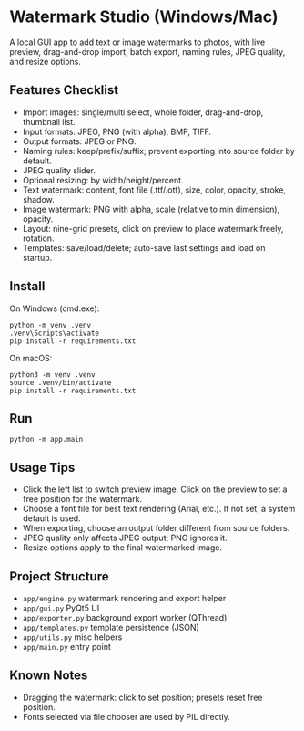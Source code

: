 # Watermark Studio (Windows/Mac)

A local GUI app to add text or image watermarks to photos, with live preview, drag-and-drop import, batch export, naming rules, JPEG quality, and resize options.

## Features Checklist
- Import images: single/multi select, whole folder, drag-and-drop, thumbnail list.
- Input formats: JPEG, PNG (with alpha), BMP, TIFF.
- Output formats: JPEG or PNG.
- Naming rules: keep/prefix/suffix; prevent exporting into source folder by default.
- JPEG quality slider.
- Optional resizing: by width/height/percent.
- Text watermark: content, font file (.ttf/.otf), size, color, opacity, stroke, shadow.
- Image watermark: PNG with alpha, scale (relative to min dimension), opacity.
- Layout: nine-grid presets, click on preview to place watermark freely, rotation.
- Templates: save/load/delete; auto-save last settings and load on startup.

## Install

On Windows (cmd.exe):

```
python -m venv .venv
.venv\Scripts\activate
pip install -r requirements.txt
```

On macOS:

```
python3 -m venv .venv
source .venv/bin/activate
pip install -r requirements.txt
```

## Run

```
python -m app.main
```

## Usage Tips
- Click the left list to switch preview image. Click on the preview to set a free position for the watermark.
- Choose a font file for best text rendering (Arial, etc.). If not set, a system default is used.
- When exporting, choose an output folder different from source folders.
- JPEG quality only affects JPEG output; PNG ignores it.
- Resize options apply to the final watermarked image.

## Project Structure
- `app/engine.py` watermark rendering and export helper
- `app/gui.py` PyQt5 UI
- `app/exporter.py` background export worker (QThread)
- `app/templates.py` template persistence (JSON)
- `app/utils.py` misc helpers
- `app/main.py` entry point

## Known Notes
- Dragging the watermark: click to set position; presets reset free position.
- Fonts selected via file chooser are used by PIL directly.

